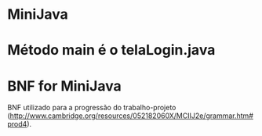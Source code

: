 # MiniJava
# Método main é o telaLogin.java
# BNF for MiniJava
BNF utilizado para a progressão do trabalho-projeto (http://www.cambridge.org/resources/052182060X/MCIIJ2e/grammar.htm#prod4).
